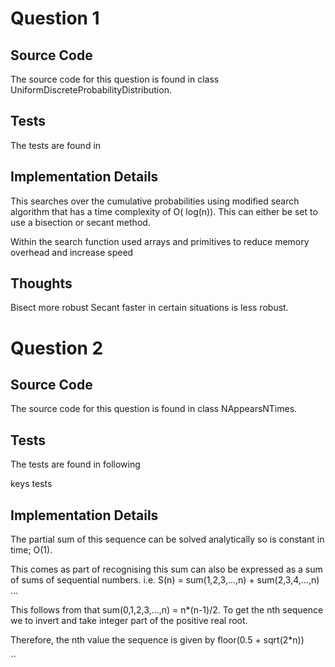 # Question 1

## Source Code

The source code for this question is found in class UniformDiscreteProbabilityDistribution.

## Tests

The tests are found in



## Implementation Details

This searches over the cumulative probabilities using modified search algorithm that has a time complexity of O(
log(n)). This can either be set to use a bisection or secant method. 

Within the search function used arrays and primitives to reduce memory overhead and increase speed

## Thoughts
Bisect more robust
Secant faster in certain situations is less robust.

## 

# Question 2

## Source Code

The source code for this question is found in class NAppearsNTimes.

## Tests

The tests are found in following

keys tests


## Implementation Details

The partial sum of this sequence can be solved analytically so is constant in time; O(1).   

This comes as part of recognising this sum can also be expressed as a sum of sums of sequential numbers. i.e.
S(n) = sum(1,2,3,...,n) + sum(2,3,4,...,n) ... 


This follows from that sum(0,1,2,3,...,n) = n*(n-1)/2. To get the nth sequence we to invert 
and take integer part of the positive real root.  

Therefore, the nth value the sequence is given by floor(0.5 + sqrt(2*n))


 





``

